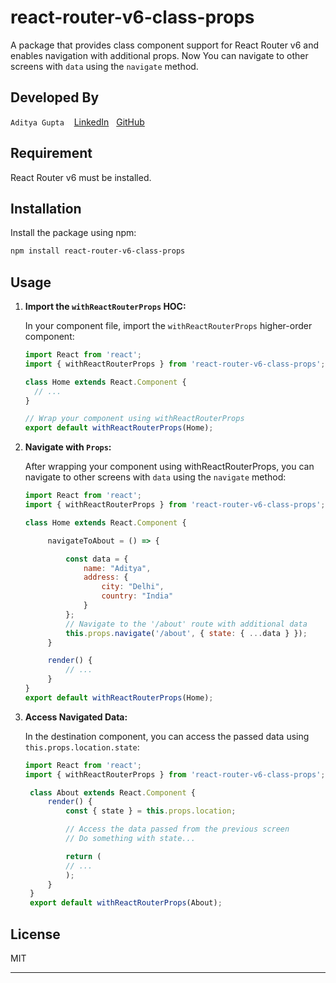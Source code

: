 # react-router-v6-class-props

A package that provides class component support for React Router v6 and enables navigation with additional props. Now You can navigate to other screens with `data` using the `navigate` method.

## Developed By

`Aditya Gupta` &nbsp;&nbsp; [LinkedIn](https://www.linkedin.com/in/aditya-gupta-india/)&nbsp;&nbsp;&nbsp;[GitHub](https://github.com/adityaindiadev)

## Requirement

React Router v6 must be installed.

## Installation

Install the package using npm:

```sh
npm install react-router-v6-class-props
```

## Usage

1. **Import the `withReactRouterProps` HOC:**

   In your component file, import the `withReactRouterProps` higher-order component:

   ```jsx
   import React from 'react';
   import { withReactRouterProps } from 'react-router-v6-class-props';

   class Home extends React.Component {
     // ...
   }

   // Wrap your component using withReactRouterProps
   export default withReactRouterProps(Home);
   ```

2. **Navigate with `Props`:**

   After wrapping your component using withReactRouterProps, you can navigate to other screens with `data` using the `navigate` method:

   ```jsx
   import React from 'react';
   import { withReactRouterProps } from 'react-router-v6-class-props';

   class Home extends React.Component {

        navigateToAbout = () => {

            const data = {
                name: "Aditya",
                address: {
                    city: "Delhi",
                    country: "India"
                }
            };
            // Navigate to the '/about' route with additional data
            this.props.navigate('/about', { state: { ...data } });
        }

        render() {
            // ...
        }
   }
   export default withReactRouterProps(Home);
   ```

3. **Access Navigated Data:**

   In the destination component, you can access the passed data using `this.props.location.state`:

   ```jsx
   import React from 'react';
   import { withReactRouterProps } from 'react-router-v6-class-props';

    class About extends React.Component {
        render() {
            const { state } = this.props.location;

            // Access the data passed from the previous screen
            // Do something with state...

            return (
            // ...
            );
        }
    }
    export default withReactRouterProps(About);

   ```

## License

MIT

---